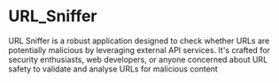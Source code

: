 # URL_Sniffer
URL Sniffer is a robust application designed to check whether URLs are potentially malicious by leveraging external API services. It's crafted for security enthusiasts, web developers, or anyone concerned about URL safety to validate and analyse URLs for malicious content
